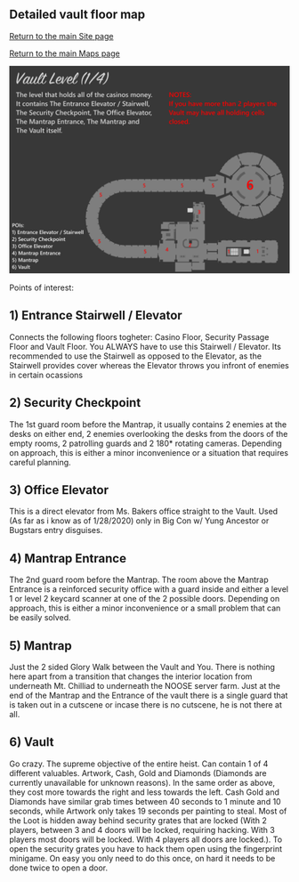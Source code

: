 ## Detailed vault floor map

[Return to the main Site page](https://reddey.github.io/dchelp)

[Return to the main Maps page](https://reddey.github.io/dchelp/maps)

![Detailed Map](https://github.com/Reddey/dchelp/blob/master/maps/cvl/Complete%20Vault%20Level%20Printed.png?raw=true)

Points of interest:

## 1) Entrance Stairwell / Elevator

Connects the following floors togheter: Casino Floor, Security Passage Floor and Vault Floor. You ALWAYS have to use this Stairwell / Elevator. Its recommended to use the Stairwell as opposed to the Elevator, as the Stairwell provides cover whereas the Elevator throws you infront of enemies in certain ocassions

## 2) Security Checkpoint

The 1st guard room before the Mantrap, it usually contains 2 enemies at the desks on either end, 2 enemies overlooking the desks from the doors of the empty rooms, 2 patrolling guards and 2 180* rotating cameras. Depending on approach, this is either a minor inconvenience or a situation that requires careful planning.

## 3) Office Elevator

This is a direct elevator from Ms. Bakers office straight to the Vault. Used (As far as i know as of 1/28/2020) only in Big Con w/ Yung Ancestor or Bugstars entry disguises.

## 4) Mantrap Entrance

The 2nd guard room before the Mantrap. The room above the Mantrap Entrance is a reinforced security office with a guard inside and either a level 1 or level 2 keycard scanner at one of the 2 possible doors. Depending on approach, this is either a minor inconvenience or a small problem that can be easily solved.

## 5) Mantrap

Just the 2 sided Glory Walk between the Vault and You. There is nothing here apart from a transition that changes the interior location from underneath Mt. Chilliad to underneath the NOOSE server farm. Just at the end of the Mantrap and the Entrance of the vault there is a single guard that is taken out in a cutscene or incase there is no cutscene, he is not there at all.

## 6) Vault

Go crazy. The supreme objective of the entire heist. Can contain 1 of 4 different valuables. Artwork, Cash, Gold and Diamonds (Diamonds are currently unavailable for unknown reasons). In the same order as above, they cost more towards the right and less towards the left. Cash Gold and Diamonds have similar grab times between 40 seconds to 1 minute and 10 seconds, while Artwork only takes 19 seconds per painting to steal. Most of the Loot is hidden away behind security grates that are locked (With 2 players, between 3 and 4 doors will be locked, requiring hacking. With 3 players most doors will be locked. With 4 players all doors are locked.). To open the security grates you have to hack them open using the fingerprint minigame. On easy you only need to do this once, on hard it needs to be done twice to open a door.
